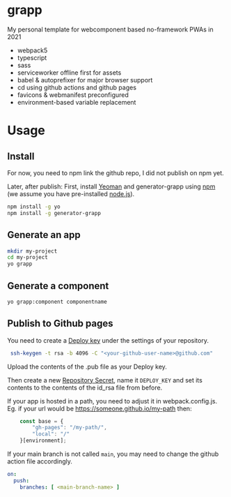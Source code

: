 # grapp
My personal template for webcomponent based no-framework PWAs in 2021
* webpack5
* typescript
* sass
* serviceworker offline first for assets
* babel & autoprefixer for major browser support
* cd using github actions and github pages
* favicons & webmanifest preconfigured
* environment-based variable replacement

# Usage

## Install
For now, you need to npm link the github repo, I did not publish on npm yet.

Later, after publish:
First, install [Yeoman](http://yeoman.io) and generator-grapp using [npm](https://www.npmjs.com/) (we assume you have pre-installed [node.js](https://nodejs.org/)).

```bash
npm install -g yo
npm install -g generator-grapp
```

## Generate an app

```bash
mkdir my-project
cd my-project
yo grapp
```

## Generate a component

```bash
yo grapp:component componentname
```

## Publish to Github pages
You need to create a [Deploy key](https://docs.github.com/en/developers/overview/managing-deploy-keys) under the settings of your repository.
~~~bash
 ssh-keygen -t rsa -b 4096 -C "<your-github-user-name>@github.com"
~~~
Upload the contents of the .pub file as your Deploy key.

Then create a new [Repository Secret](https://docs.github.com/en/actions/reference/encrypted-secrets#about-encrypted-secrets), name it `DEPLOY_KEY` and set its contents to the contents of the id_rsa file from before.

If your app is hosted in a path, you need to adjust it in webpack.config.js.
Eg. if your url would be https://someone.github.io/my-path then:
```js
    const base = {
        "gh-pages": "/my-path/",
        "local": "/"
    }[environment];
```

If your main branch is not called `main`, you may need to change the github action file accordingly.
~~~yaml
on:
  push:
    branches: [ <main-branch-name> ]
~~~
